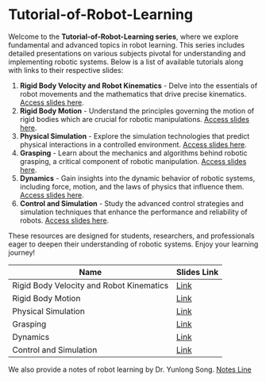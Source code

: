 # Tutorial-of-Robot-Learning



Welcome to the **Tutorial-of-Robot-Learning series**, where we explore fundamental and advanced topics in robot learning. This series includes detailed presentations on various subjects pivotal for understanding and implementing robotic systems. Below is a list of available tutorials along with links to their respective slides:

1. **Rigid Body Velocity and Robot Kinematics** - Delve into the essentials of robot movements and the mathematics that drive precise kinematics. [Access slides here](https://drive.google.com/file/d/1ixiKV7CuxPZ2aAlfIZsgqmhifvooNib8/view?usp=sharing).
2. **Rigid Body Motion** - Understand the principles governing the motion of rigid bodies which are crucial for robotic manipulations. [Access slides here](https://drive.google.com/file/d/11ua6esUY5KX0DGpbcGq2-itSqjBE0dN2/view?usp=sharing).
3. **Physical Simulation** - Explore the simulation technologies that predict physical interactions in a controlled environment. [Access slides here](https://drive.google.com/file/d/1CwxFYVzX-xa-XWv0fr52ys9-iUxIfhdB/view?usp=sharing).
4. **Grasping** - Learn about the mechanics and algorithms behind robotic grasping, a critical component of robotic manipulation. [Access slides here](https://drive.google.com/file/d/1LZNkFThQZcYGeWvcAG5oqLcWVj4x_rF1/view?usp=sharing).
5. **Dynamics** - Gain insights into the dynamic behavior of robotic systems, including force, motion, and the laws of physics that influence them. [Access slides here](https://drive.google.com/file/d/1S8QNAXQIviIt9JfvsfJPzwdnvJH8IIbQ/view?usp=sharing).
6. **Control and Simulation** - Study the advanced control strategies and simulation techniques that enhance the performance and reliability of robots. [Access slides here](https://drive.google.com/file/d/17WYHFkB5bJqSq3P19kJ6TSQROSTcP1XA/view?usp=sharing).

These resources are designed for students, researchers, and professionals eager to deepen their understanding of robotic systems. Enjoy your learning journey!




| Name                                      | Slides Link                   |
|-------------------------------------------|-------------------------------|
| Rigid Body Velocity and Robot Kinematics  | [Link](https://drive.google.com/file/d/1ixiKV7CuxPZ2aAlfIZsgqmhifvooNib8/view?usp=sharing)                    |
| Rigid Body Motion                         | [Link](https://drive.google.com/file/d/11ua6esUY5KX0DGpbcGq2-itSqjBE0dN2/view?usp=sharing)                    |
| Physical Simulation                       | [Link](https://drive.google.com/file/d/1CwxFYVzX-xa-XWv0fr52ys9-iUxIfhdB/view?usp=sharing)                    |
| Grasping                                  | [Link](https://drive.google.com/file/d/1LZNkFThQZcYGeWvcAG5oqLcWVj4x_rF1/view?usp=sharing)                    |
| Dynamics                                  | [Link](https://drive.google.com/file/d/1S8QNAXQIviIt9JfvsfJPzwdnvJH8IIbQ/view?usp=sharing)                    |
| Control and Simulation                    | [Link](https://drive.google.com/file/d/17WYHFkB5bJqSq3P19kJ6TSQROSTcP1XA/view?usp=sharing)                    |


We also provide a notes of robot learning by Dr. Yunlong Song.
[Notes Line](https://github.com/yun-long/FoR)
